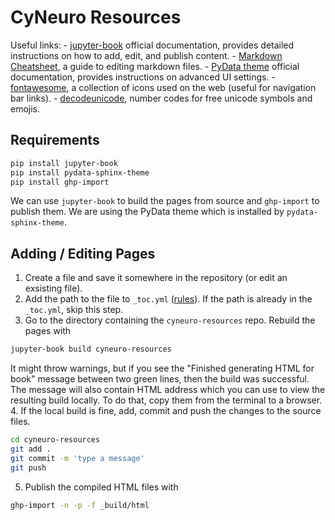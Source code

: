 # CyNeuro Resources

Useful links:
    - [jupyter-book](https://jupyterbook.org/en/stable/intro.html) official documentation, provides detailed instructions on how to add, edit, and publish content.
    - [Markdown Cheatsheet](https://github.com/adam-p/markdown-here/wiki/Markdown-Cheatsheet), a guide to editing markdown files. 
    - [PyData theme](https://pydata-sphinx-theme.readthedocs.io/en/stable/user_guide/index.html) official documentation, provides instructions on advanced UI settings. 
    - [fontawesome](https://fontawesome.com), a collection of icons used on the web (useful for navigation bar links).
    - [decodeunicode](https://decodeunicode.org/en), number codes for free unicode symbols and emojis. 
    

## Requirements

```bash
pip install jupyter-book
pip install pydata-sphinx-theme
pip install ghp-import
```

We can use `jupyter-book` to build the pages from source and `ghp-import` to publish them. We are using the PyData theme which is installed by `pydata-sphinx-theme`.

## Adding / Editing Pages

1. Create a file and save it somewhere in the repository (or edit an exsisting file).
2. Add the path to the file to `_toc.yml` ([rules](https://jupyterbook.org/en/stable/structure/toc.html)). If the path is already in the `_toc.yml`, skip this step.
3. Go to the directory containing the `cyneuro-resources` repo. Rebuild the pages with
```bash
jupyter-book build cyneuro-resources
```
It might throw warnings, but if you see the "Finished generating HTML for book" message between two green lines, then the build was successful. The message will also contain HTML address which you can use to view the resulting build locally. To do that, copy them from the terminal to a browser. 
4. If the local build is fine, add, commit and push the changes to the source files.
```bash
cd cyneuro-resources
git add .
git commit -m 'type a message'
git push
```
5. Publish the compiled HTML files with
``` bash
ghp-import -n -p -f _build/html
```